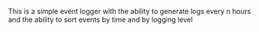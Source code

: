 This is a simple event logger with the ability to generate logs every n hours and the ability to sort events by time and by logging level
